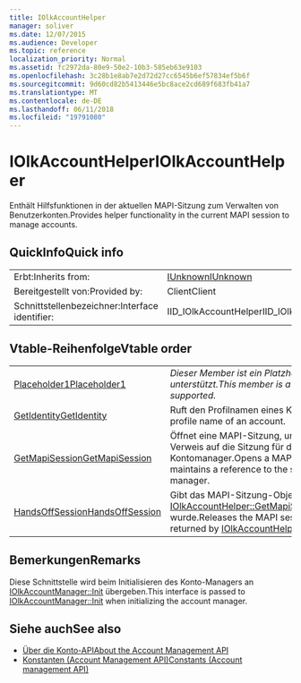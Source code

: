```yaml
---
title: IOlkAccountHelper
manager: soliver
ms.date: 12/07/2015
ms.audience: Developer
ms.topic: reference
localization_priority: Normal
ms.assetid: fc2972da-80e9-50e2-10b3-585eb63e9103
ms.openlocfilehash: 3c28b1e8ab7e2d72d27cc6545b6ef57834ef5b6f
ms.sourcegitcommit: 9d60cd82b5413446e5bc8ace2cd689f683fb41a7
ms.translationtype: MT
ms.contentlocale: de-DE
ms.lasthandoff: 06/11/2018
ms.locfileid: "19791080"
---
```

# <a name="iolkaccounthelper"></a><span data-ttu-id="bb262-102">IOlkAccountHelper</span><span class="sxs-lookup"><span data-stu-id="bb262-102">IOlkAccountHelper</span></span>

<span data-ttu-id="bb262-103">Enthält Hilfsfunktionen in der aktuellen MAPI-Sitzung zum Verwalten von Benutzerkonten.</span><span class="sxs-lookup"><span data-stu-id="bb262-103">Provides helper functionality in the current MAPI session to manage accounts.</span></span>
  
## <a name="quick-info"></a><span data-ttu-id="bb262-104">QuickInfo</span><span class="sxs-lookup"><span data-stu-id="bb262-104">Quick info</span></span>

|||
|:-----|:-----|
|<span data-ttu-id="bb262-105">Erbt:</span><span class="sxs-lookup"><span data-stu-id="bb262-105">Inherits from:</span></span>  <br/> |[<span data-ttu-id="bb262-106">IUnknown</span><span class="sxs-lookup"><span data-stu-id="bb262-106">IUnknown</span></span>](http://msdn.microsoft.com/library/33f1d79a-33fc-4ce5-a372-e08bda378332%28Office.15%29.aspx) <br/> |
|<span data-ttu-id="bb262-107">Bereitgestellt von:</span><span class="sxs-lookup"><span data-stu-id="bb262-107">Provided by:</span></span>  <br/> |<span data-ttu-id="bb262-108">Client</span><span class="sxs-lookup"><span data-stu-id="bb262-108">Client</span></span>  <br/> |
|<span data-ttu-id="bb262-109">Schnittstellenbezeichner:</span><span class="sxs-lookup"><span data-stu-id="bb262-109">Interface identifier:</span></span>  <br/> |<span data-ttu-id="bb262-110">IID_IOlkAccountHelper</span><span class="sxs-lookup"><span data-stu-id="bb262-110">IID_IOlkAccountHelper</span></span>  <br/> |
   
## <a name="vtable-order"></a><span data-ttu-id="bb262-111">Vtable-Reihenfolge</span><span class="sxs-lookup"><span data-stu-id="bb262-111">Vtable order</span></span>

|||
|:-----|:-----|
|[<span data-ttu-id="bb262-112">Placeholder1</span><span class="sxs-lookup"><span data-stu-id="bb262-112">Placeholder1</span></span>](iolkaccounthelper-placeholder1.md) <br/> | <span data-ttu-id="bb262-113">*Dieser Member ist ein Platzhalter und wird nicht unterstützt.*</span><span class="sxs-lookup"><span data-stu-id="bb262-113">*This member is a placeholder and is not supported.*</span></span>  <br/> |
|[<span data-ttu-id="bb262-114">GetIdentity</span><span class="sxs-lookup"><span data-stu-id="bb262-114">GetIdentity</span></span>](iolkaccounthelper-getidentity.md) <br/> |<span data-ttu-id="bb262-115">Ruft den Profilnamen eines Kontos ab.</span><span class="sxs-lookup"><span data-stu-id="bb262-115">Gets the profile name of an account.</span></span>  <br/> |
|[<span data-ttu-id="bb262-116">GetMapiSession</span><span class="sxs-lookup"><span data-stu-id="bb262-116">GetMapiSession</span></span>](iolkaccounthelper-getmapisession.md) <br/> |<span data-ttu-id="bb262-117">Öffnet eine MAPI-Sitzung, und behält einen Verweis auf die Sitzung für den Kontomanager.</span><span class="sxs-lookup"><span data-stu-id="bb262-117">Opens a MAPI session and maintains a reference to the session for the account manager.</span></span>  <br/> |
|[<span data-ttu-id="bb262-118">HandsOffSession</span><span class="sxs-lookup"><span data-stu-id="bb262-118">HandsOffSession</span></span>](iolkaccounthelper-handsoffsession.md) <br/> |<span data-ttu-id="bb262-119">Gibt das MAPI-Sitzung-Objekt, das von [IOlkAccountHelper::GetMapiSession](iolkaccounthelper-getmapisession.md)zurückgegeben wurde.</span><span class="sxs-lookup"><span data-stu-id="bb262-119">Releases the MAPI session object that was returned by [IOlkAccountHelper::GetMapiSession](iolkaccounthelper-getmapisession.md).</span></span>  <br/> |
   
## <a name="remarks"></a><span data-ttu-id="bb262-120">Bemerkungen</span><span class="sxs-lookup"><span data-stu-id="bb262-120">Remarks</span></span>

<span data-ttu-id="bb262-121">Diese Schnittstelle wird beim Initialisieren des Konto-Managers an [IOlkAccountManager::Init](iolkaccountmanager-init.md) übergeben.</span><span class="sxs-lookup"><span data-stu-id="bb262-121">This interface is passed to [IOlkAccountManager::Init](iolkaccountmanager-init.md) when initializing the account manager.</span></span> 
  
## <a name="see-also"></a><span data-ttu-id="bb262-122">Siehe auch</span><span class="sxs-lookup"><span data-stu-id="bb262-122">See also</span></span>

- [<span data-ttu-id="bb262-123">Über die Konto-API</span><span class="sxs-lookup"><span data-stu-id="bb262-123">About the Account Management API</span></span>](about-the-account-management-api.md) 
- [<span data-ttu-id="bb262-124">Konstanten (Account Management API)</span><span class="sxs-lookup"><span data-stu-id="bb262-124">Constants (Account management API)</span></span>](constants-account-management-api.md)

